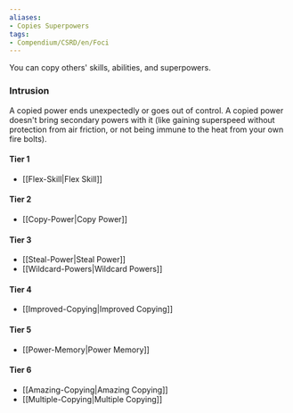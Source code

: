 ```yaml
---  
aliases:  
- Copies Superpowers  
tags:  
- Compendium/CSRD/en/Foci  
---
```

  
You can copy others' skills, abilities, and superpowers.  
 ### Intrusion  
A copied power ends unexpectedly or goes out of control. A copied power doesn't bring secondary powers with it (like gaining superspeed without protection from air friction, or not being immune to the heat from your own fire bolts).
  
#### Tier 1  
* [[Flex-Skill|Flex Skill]]  
#### Tier 2  
  
* [[Copy-Power|Copy Power]]  
#### Tier 3  
  
  - [[Steal-Power|Steal Power]]  
  - [[Wildcard-Powers|Wildcard Powers]]  
#### Tier 4  
  
* [[Improved-Copying|Improved Copying]]  
#### Tier 5  
  
* [[Power-Memory|Power Memory]]  
#### Tier 6  
  
  - [[Amazing-Copying|Amazing Copying]]  
  - [[Multiple-Copying|Multiple Copying]]  
